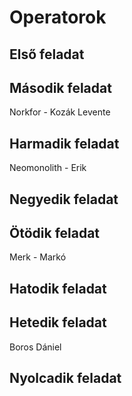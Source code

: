 # Operatorok
## Első feladat

## Második feladat
Norkfor - Kozák Levente
## Harmadik feladat
Neomonolith - Erik
## Negyedik feladat

## Ötödik feladat
Merk - Markó
## Hatodik feladat

## Hetedik feladat
Boros Dániel
## Nyolcadik feladat
